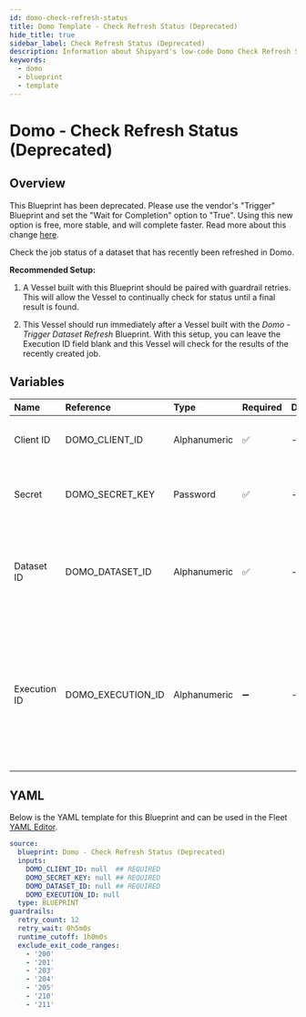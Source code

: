 ```yaml
---
id: domo-check-refresh-status
title: Domo Template - Check Refresh Status (Deprecated)
hide_title: true
sidebar_label: Check Refresh Status (Deprecated)
description: Information about Shipyard's low-code Domo Check Refresh Status (Deprecated) blueprint. Check the status of a recently refreshed dataset in Domo.
keywords:
  - domo
  - blueprint
  - template
---
```


# Domo - Check Refresh Status (Deprecated)

## Overview

This Blueprint has been deprecated. Please use the vendor's "Trigger" Blueprint and set the "Wait for Completion" option to "True". Using this new option is free, more stable, and will complete faster. Read more about this change [here](https://www.shipyardapp.com/blog/orchestrate-data-tools-free).

Check the job status of a dataset that has recently been refreshed in Domo.

**Recommended Setup:**

1. A Vessel built with this Blueprint should be paired with guardrail retries. This will allow the Vessel to continually check for status until a final result is found.

2. This Vessel should run immediately after a Vessel built with the _Domo - Trigger Dataset Refresh_ Blueprint. With this setup, you can leave the Execution ID field blank and this Vessel will check for the results of the recently created job.


## Variables

| Name | Reference | Type | Required | Default | Options | Description             |
|:-----|:----------|:-----|:---------|:--------|:--------|:------------------------|
| Client ID | DOMO_CLIENT_ID | Alphanumeric | :white_check_mark: | - | - | Client ID of your organization's Domo App. |
| Secret | DOMO_SECRET_KEY | Password | :white_check_mark: | - | - | Secret associated with the provided Client ID. |
| Dataset ID | DOMO_DATASET_ID | Alphanumeric | :white_check_mark: | - | - | UUID of the dataset you want to download, typically found at the end of the URL. |
| Execution ID | DOMO_EXECUTION_ID | Alphanumeric | :heavy_minus_sign: | - | - | The ID of a specific execution you check the status of. If left blank, will try to find the execution ID from an "Refresh Dataset" Vessel that ran upstream. |




## YAML

Below is the YAML template for this Blueprint and can be used in the
Fleet [YAML Editor](../../reference/fleets/yaml-editor.md).

```yaml
source:
  blueprint: Domo - Check Refresh Status (Deprecated)
  inputs:
    DOMO_CLIENT_ID: null  ## REQUIRED
    DOMO_SECRET_KEY: null ## REQUIRED
    DOMO_DATASET_ID: null ## REQUIRED
    DOMO_EXECUTION_ID: null
  type: BLUEPRINT
guardrails:
  retry_count: 12
  retry_wait: 0h5m0s
  runtime_cutoff: 1h0m0s
  exclude_exit_code_ranges:
    - '200'
    - '201'
    - '203'
    - '204'
    - '205'
    - '210'
    - '211'
 ```


